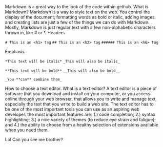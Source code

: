 <!DOCTYPE html>
 <html>
  <title> Markdown 6/28/21 </title>
  <Body> Markdown is a great way to the look of the code within gethub. What is Markdown?
  Markdown is a way to style text on the web. You control the display of the document; formatting words as bold or italic, adding images, and creating lists are just a few of the things we can do with Markdown. Mostly, Markdown is just regular text with a few non-alphabetic characters thrown in, like # or *. Headers

  `# This is an <h1> tag`
  `## This is an <h2> tag`
  `###### This is an <h6> tag`

  Emphasis

  `*This text will be italic*`
  `_This will also be italic_`

  `**This text will be bold**`
  `__This will also be bold__`

  `_You **can** combine them_`


  How to choose a text editor. What is a text editor?
  A text editor is a piece of software that you download and install on
  your computer, or you access online through your web browser, that
  allows you to write and manage text, especially the text that you write
  to build a web site. The text editor has to be one of the most
  important tools you can use as an aspiring web developer.
  the most important features are: 1.) code completion; 2.) syntax
  highlighting; 3.) a nice variety of themes (to reduce eye strain and
  fatigue); and 4.) the ability to choose from a healthy selection of
  extensions available when you need them.
</body>
</html>

Lol
Can you see me brother?
